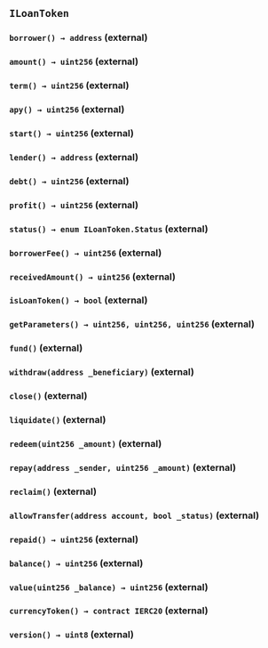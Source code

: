 ## `ILoanToken`






### `borrower() → address` (external)





### `amount() → uint256` (external)





### `term() → uint256` (external)





### `apy() → uint256` (external)





### `start() → uint256` (external)





### `lender() → address` (external)





### `debt() → uint256` (external)





### `profit() → uint256` (external)





### `status() → enum ILoanToken.Status` (external)





### `borrowerFee() → uint256` (external)





### `receivedAmount() → uint256` (external)





### `isLoanToken() → bool` (external)





### `getParameters() → uint256, uint256, uint256` (external)





### `fund()` (external)





### `withdraw(address _beneficiary)` (external)





### `close()` (external)





### `liquidate()` (external)





### `redeem(uint256 _amount)` (external)





### `repay(address _sender, uint256 _amount)` (external)





### `reclaim()` (external)





### `allowTransfer(address account, bool _status)` (external)





### `repaid() → uint256` (external)





### `balance() → uint256` (external)





### `value(uint256 _balance) → uint256` (external)





### `currencyToken() → contract IERC20` (external)





### `version() → uint8` (external)






